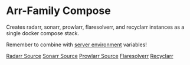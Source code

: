# Arr-Family Compose

Creates radarr, sonarr, prowlarr, flaresolverr, and recyclarr instances as a single docker compose stack.

Remember to combine with [server environment](../server.env) variables!

[Radarr Source](https://docs.linuxserver.io/images/docker-radarr/)
[Sonarr Source](https://docs.linuxserver.io/images/docker-sonarr/)
[Prowlarr Source](https://docs.linuxserver.io/images/docker-prowlarr/)
[Flaresolverr](https://github.com/FlareSolverr/FlareSolverr)
[Recyclarr](https://recyclarr.dev/wiki/)
